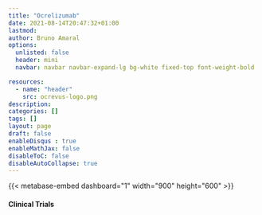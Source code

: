 ```yaml
---
title: "Ocrelizumab"
date: 2021-08-14T20:47:32+01:00
lastmod: 
author: Bruno Amaral
options:
  unlisted: false
  header: mini
  navbar: navbar navbar-expand-lg bg-white fixed-top font-weight-bold

resources:
  - name: "header"
    src: ocrevus-logo.png
description: 
categories: []
tags: []
layout: page
draft: false
enableDisqus : true
enableMathJax: false
disableToC: false
disableAutoCollapse: true
---
```


<div class="row">


<div class="col-md-8 mx-auto">

{{< metabase-embed dashboard="1" width="900" height="600" >}}

<h4>Clinical Trials</h4>
<ol class="trials Ocrelizumab"></ol>


</div>

</div>